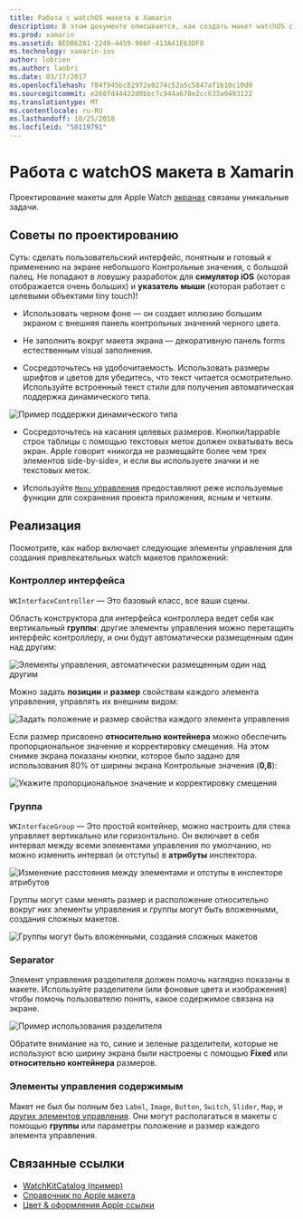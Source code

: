 ```yaml
---
title: Работа с watchOS макета в Xamarin
description: В этом документе описывается, как создать макет watchOS с помощью Xamarin. В нем описывается интерфейс контроллеров, групп, разделители и элементы управления содержимым.
ms.prod: xamarin
ms.assetid: BEDB62A1-2249-4459-986F-413A41E63DF0
ms.technology: xamarin-ios
author: lobrien
ms.author: laobri
ms.date: 03/17/2017
ms.openlocfilehash: f84f945bc82972e0274c52a5c5847af1610c10d0
ms.sourcegitcommit: e268fd44422d0bbc7c944a678e2cc633a0493122
ms.translationtype: MT
ms.contentlocale: ru-RU
ms.lasthandoff: 10/25/2018
ms.locfileid: "50119791"
---
```

# <a name="working-with-watchos-layout-in-xamarin"></a>Работа с watchOS макета в Xamarin

Проектирование макеты для Apple Watch [экранах](~/ios/watchos/app-fundamentals/screen-sizes.md) связаны уникальные задачи.

## <a name="design-tips"></a>Советы по проектированию

Суть: сделать пользовательский интерфейс, понятным и готовый к применению на экране небольшого Контрольные значения, с большой палец. Не попадают в ловушку разработок для **симулятор iOS** (которая отображается очень больших) и **указатель мыши** (которая работает с целевыми объектами tiny touch)!

- Использовать черном фоне — он создает иллюзию большим экраном с внешняя панель контрольных значений черного цвета.

- Не заполнить вокруг макета экрана — декоративную панель forms естественным visual заполнения.

- Сосредоточьтесь на удобочитаемость. Использовать размеры шрифтов и цветов для убедитесь, что текст читается осмотрительно. Используйте встроенный текст стили для получения автоматическая поддержка динамического типа.

![](layout-images/type.png "Пример поддержки динамического типа")

- Сосредоточьтесь на касания целевых размеров. Кнопки/tappable строк таблицы с помощью текстовых меток должен охватывать весь экран. Apple говорит «никогда не размещайте более чем трех элементов side-by-side», и если вы используете значки и не текстовых меток.

- Используйте [ `Menu` управления](~/ios/watchos/user-interface/menu.md) предоставляют реже используемые функции для сохранения проекта приложения, ясным и четким.


## <a name="implementation"></a>Реализация

Посмотрите, как набор включает следующие элементы управления для создания привлекательных watch макетов приложений:

### <a name="interface-controller"></a>Контроллер интерфейса

`WKInterfaceController` — Это базовый класс, все ваши сцены.

Область конструктора для интерфейса контроллера ведет себя как вертикальный **группы**: другие элементы управления можно перетащить интерфейс контроллеру, и они будут автоматически размещенным один над другим:

![](layout-images/controller-scene.png "Элементы управления, автоматически размещенным один над другим")

Можно задать **позиции** и **размер** свойствам каждого элемента управления, управлять их внешним видом:

![](layout-images/positionsize-attributes.png "Задать положение и размер свойства каждого элемента управления")

Если размер присвоено **относительно контейнера** можно обеспечить пропорциональное значение и корректировку смещения. На этом снимке экрана показаны кнопки, которое было задано для использования 80% от ширины экрана Контрольные значения (**0,8**):

![](layout-images/button-attributes.png "Укажите пропорциональное значение и корректировку смещения")


### <a name="group"></a>Группа

`WKInterfaceGroup` — Это простой контейнер, можно настроить для стека управляет вертикально или горизонтально. Он включает в себя интервал между всеми элементами управления по умолчанию, но можно изменить интервал (и отступы) в **атрибуты** инспектора.

![](layout-images/group-attributes.png "Изменение расстояния между элементами и отступы в инспекторе атрибутов")

Группы могут сами менять размер и расположение относительно вокруг них элементы управления и группы могут быть вложенными, создания сложных макетов.

![](layout-images/group-scene.png "Группы могут быть вложенными, создания сложных макетов")


### <a name="separator"></a>Separator

Элемент управления разделителя должен помочь наглядно показаны в макете. Используйте разделители (или фоновые цвета и изображения) чтобы помочь пользователю понять, какое содержимое связана на экране.

![](layout-images/separator-scene.png "Пример использования разделителя")

Обратите внимание на то, синие и зеленые разделители, которые не используют всю ширину экрана были настроены с помощью **Fixed** или **относительно контейнера** размеров.

### <a name="content-controls"></a>Элементы управления содержимым

Макет не был бы полным без `Label`, `Image`, `Button`, `Switch`, `Slider`, `Map`, и [других элементов управления](~/ios/watchos/user-interface/index.md).
Они могут располагаться в макеты с помощью **группы** или параметры положение и размер каждого элемента управления.



## <a name="related-links"></a>Связанные ссылки

- [WatchKitCatalog (пример)](https://developer.xamarin.com/samples/monotouch/WatchKit/WatchKitCatalog/)
- [Справочник по Apple макета](https://developer.apple.com/library/prerelease/ios/documentation/UserExperience/Conceptual/WatchHumanInterfaceGuidelines/Layout.html)
- [Цвет & оформления Apple ссылки](https://developer.apple.com/library/prerelease/ios/documentation/UserExperience/Conceptual/WatchHumanInterfaceGuidelines/ColorandTypography.html)
